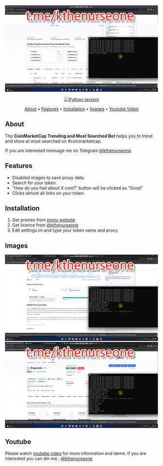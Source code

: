 <p align="center"><a href="https://youtu.be/W92XhsD7yh0" target="_blank"><img src="https://github.com/kthenurseone/coinmarketcap_trending_bot/blob/main/CoinMarketCap_Trending_and_Most_Searched_BOT_coinmarketcap_c.gif?raw=true"></a></p>

<p align="center">
    <a href="https://www.python.org/downloads/release/python-380/"><img src="https://img.shields.io/badge/python-3.8-blue.svg?style=plastic" alt="Python version"></a>
</p>

<p align="center">
  <a href="#about">About</a>
  •
  <a href="#features">Features</a>
  •
  <a href="#installation">Installation</a>
  •
  <a href="#images">Images</a>
  •
  <a href="#youtube">Youtube Video</a>
</p>

## About
The **CoinMarketCap Trending and Most Searched Bot** helps you to trend and show at most searched on #coinmarketcap.

If you are interested message me on Telegram [@kthenurseone](https://t.me/kthenurseone). 

## Features
- Disabled images to save proxy data.
- Search for your token.
- "How do you feel about X coin?" button will be clicked as "Good"
- Clicks almost all links on your token.



## Installation
1) Get proxies from [proxy website](https://www.webshare.io/?referral_code=vo97dv1113lj)
2) Get licence from [@kthenurseone](https://t.me/kthenurseone)
3) Edit settings.ini and type your token name and proxy.




## Images
![Telegram Message Bot](https://github.com/kthenurseone/coinmarketcap_trending_bot/blob/main/1.png?raw=true)
![Telegram Message Bot](https://github.com/kthenurseone/coinmarketcap_trending_bot/blob/main/2.png?raw=true)



## Youtube
Please watch [youtube video](https://youtu.be/W92XhsD7yh0) for more information and demo. If you are interested you can dm me : [@kthenurseone](https://t.me/kthenurseone)
